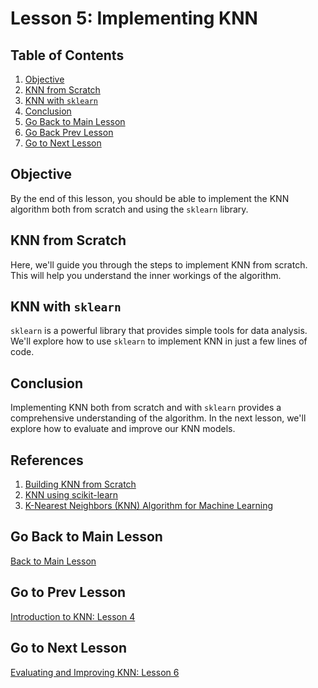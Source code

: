 # Lesson 5: Implementing KNN

## Table of Contents
1. [Objective](#objective)
2. [KNN from Scratch](#knn-from-scratch)
3. [KNN with `sklearn`](#knn-sklearn)
4. [Conclusion](#conclusion)
5. [Go Back to Main Lesson](#main-lesson)
6. [Go Back Prev Lesson](#lesson-4)
7. [Go to Next Lesson](#lesson-6)

<a name="objective"></a>
## Objective
By the end of this lesson, you should be able to implement the KNN algorithm both from scratch and using the `sklearn` library.

<a name="knn-from-scratch"></a>
## KNN from Scratch
Here, we'll guide you through the steps to implement KNN from scratch. This will help you understand the inner workings of the algorithm.

<a name="knn-sklearn"></a>
## KNN with `sklearn`
`sklearn` is a powerful library that provides simple tools for data analysis. We'll explore how to use `sklearn` to implement KNN in just a few lines of code.

<a name="conclusion"></a>
## Conclusion
Implementing KNN both from scratch and with `sklearn` provides a comprehensive understanding of the algorithm. In the next lesson, we'll explore how to evaluate and improve our KNN models.


<a name="references"></a>
## References
1. [Building KNN from Scratch](https://machinelearningmastery.com/tutorial-to-implement-k-nearest-neighbors-in-python-from-scratch/)
2. [KNN using scikit-learn](https://scikit-learn.org/stable/modules/generated/sklearn.neighbors.KNeighborsClassifier.html)
3. [K-Nearest Neighbors (KNN) Algorithm for Machine Learning](https://www.learndatasci.com/tutorials/k-nearest-neighbors-classifier-python-scikit-learn/)


<a name="main-lesson"></a>
## Go Back to Main Lesson
[Back to Main Lesson](../main_lesson.md)

<a name="lesson-4"></a>
## Go to Prev Lesson
[Introduction to KNN: Lesson 4](lesson4.md)


<a name="lesson-6"></a>
## Go to Next Lesson
[Evaluating and Improving KNN: Lesson 6](lesson6.md)